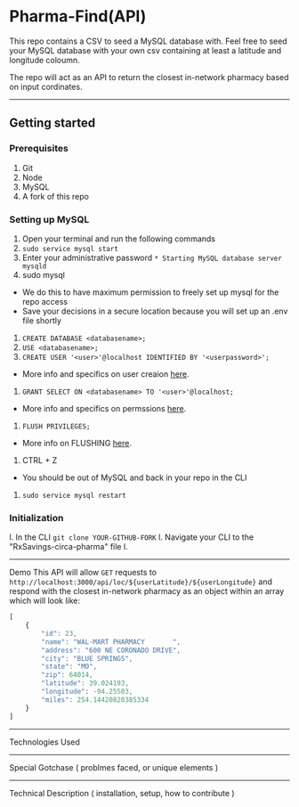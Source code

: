 # Pharma-Find(API)

This repo contains a CSV to seed a MySQL database with. Feel free to seed your MySQL database with your own csv containing at least a latitude and longitude coloumn.

The repo will act as an API to return the closest in-network pharmacy based on input cordinates.


---

## Getting started

### Prerequisites

1. Git
1. Node
1. MySQL
1. A fork of this repo

### Setting up MySQL

1. Open your terminal and run the following commands
1. `sudo service mysql start`
1. Enter your administrative password
`* Starting MySQL database server mysqld`
1. sudo mysql
- We do this to have maximum permission to freely set up mysql for the repo access
- Save your decisions in a secure location because you will set up an .env file shortly
1. `CREATE DATABASE <databasename>;`
1. `USE <databasename>;`
1. `CREATE USER '<user>'@localhost IDENTIFIED BY '<userpassword>';`
- More info and specifics on user creaion [here](https://dev.mysql.com/doc/refman/8.0/en/create-user.html).
1. `GRANT SELECT ON <databasename> TO '<user>'@localhost;`
- More info and specifics on permssions [here](https://dev.mysql.com/doc/refman/8.0/en/grant.html).
1. `FLUSH PRIVILEGES;`
- More info on FLUSHING [here](https://www.interserver.net/tips/kb/mysql-flush-commands/#:~:text=mysql%3E%20FLUSH%20PRIVILEGES%3B,reloading%20or%20restarting%20mysql%20service.).
1. CTRL + Z
- You should be out of MySQL and back in your repo in the CLI
1. `sudo service mysql restart`


### Initialization

l. In the CLI `git clone YOUR-GITHUB-FORK`
l. Navigate your CLI to the "RxSavings-circa-pharma" file
l.

---

Demo
This API will allow `GET` requests to `http://localhost:3000/api/loc/${userLatitude}/${userLongitude}` and respond with the closest in-network pharmacy as an object within an array which will look like:
```js
[
    {
        "id": 23,
        "name": "WAL-MART PHARMACY       ",
        "address": "600 NE CORONADO DRIVE",
        "city": "BLUE SPRINGS",
        "state": "MO",
        "zip": 64014,
        "latitude": 39.024193,
        "longitude": -94.25503,
        "miles": 254.14420820385334
    }
]
```
---

Technologies Used

---

Special Gotchase ( problmes faced, or unique elements )

---

Technical Description ( installation, setup, how to contribute )